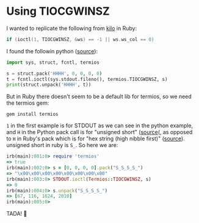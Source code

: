 # Using TIOCGWINSZ

I wanted to replicate the following from [kilo][1] in Ruby:

```c
if (ioctl(1, TIOCGWINSZ, &ws) == -1 || ws.ws_col == 0)
```

I found the followin python ([source][2]):

```python
import sys, struct, fcntl, termios

s = struct.pack('HHHH', 0, 0, 0, 0)
t = fcntl.ioctl(sys.stdout.fileno(), termios.TIOCGWINSZ, s)
print(struct.unpack('HHHH', t))
```

But in Ruby there doesn't seem to be a default lib for termios, so we need the
termios gem:

```
gem install termios
```

`1` in the first example is for STDOUT as we can see in the python example, and
`H` in the Python pack call is for "unsigned short" ([source][3](, as opposed to
`H` in Ruby's pack which is for "hex string (high nibble first)" ([source][4]).
unsigned short in ruby is `S_`. So here we are:

```ruby
irb(main):001:0> require 'termios'
=> true
irb(main):002:0> s = [0, 0, 0, 0].pack("S_S_S_S_")
=> "\x00\x00\x00\x00\x00\x00\x00\x00"
irb(main):003:0> STDOUT.ioctl(Termios::TIOCGWINSZ, s)
=> 0
irb(main):004:0> s.unpack("S_S_S_S_")
=> [67, 116, 1624, 2010]
irb(main):005:0>
```

TADA! 🎉

[1]:https://github.com/antirez/kilo
[2]:https://stackoverflow.com/q/16237137/919641
[3]:https://docs.python.org/3.10/library/struct.html#format-characters
[4]:https://ruby-doc.org/core-3.1.2/Array.html#pack-method
